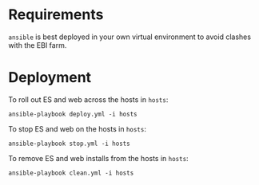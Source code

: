 Requirements
============
`ansible` is best deployed in your own virtual environment to avoid clashes with the EBI farm.

Deployment
==========
To roll out ES and web across the hosts in `hosts`:
```
ansible-playbook deploy.yml -i hosts  
```

To stop ES and web on the hosts in `hosts`:
```
ansible-playbook stop.yml -i hosts  
```

To remove ES and web installs from the hosts in `hosts`:
```
ansible-playbook clean.yml -i hosts 
```